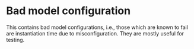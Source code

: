 # Bad model configuration

This contains bad model configurations, i.e., those which are known to fail are instantiation time due to misconfiguration. They are mostly useful for testing.
